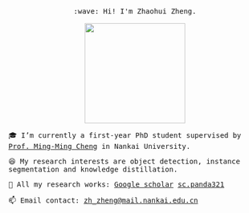<p align="center">
  <samp>
    :wave: Hi! I'm Zhaohui Zheng.
    <br><br>
    <img src="https://gimg2.baidu.com/image_search/src=http%3A%2F%2Ftva1.sinaimg.cn%2Flarge%2F6e3e5b9bgy1g3gu3otp26g208r08qe6r.gif&refer=http%3A%2F%2Ftva1.sinaimg.cn&app=2002&size=f9999,10000&q=a80&n=0&g=0n&fmt=auto?sec=1654960741&t=2480fea45ef416335964138e58cf2ccc" width="200px" align="center">

</p>

<samp>
  
:mortar_board: I’m currently a first-year PhD student supervised by [Prof. Ming-Ming Cheng](https://mmcheng.net) in Nankai University.
  
:laughing: My research interests are object detection, instance segmentation and knowledge distillation.
  
:page_with_curl: All my research works: [Google scholar](https://scholar.google.com/citations?user=0X71NDYAAAAJ&hl=zh-CN&oi=ao)  [sc.panda321](https://sc.panda321.com/citations?user=0X71NDYAAAAJ&hl=zh-CN&oi=sra)
  
:mailbox: Email contact: zh_zheng@mail.nankai.edu.cn
  
</samp>
